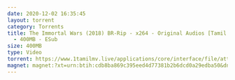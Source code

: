 ```yaml
---
date: 2020-12-02 16:35:45
layout: torrent
category: Torrents
title: The Immortal Wars (2018) BR-Rip - x264 - Original Audios [Tamil + Telugu]
  - 400MB - ESub
size: 400MB
type: Video
torrent: https://www.1tamilmv.live/applications/core/interface/file/attachment.php?id=69477
magnet: magnet:?xt=urn:btih:cdb8ba869c395eed4d77381b2b6dcd0a29edba50&dn=www.1TamilMV.live%20-%20The%20Immortal%20Wars%20(2018)%20BR-Rip%20-%20x264%20-%20Org%20%5bTamil%20%2b%20Telugu%5d%20-%20450MB%20-%20ESub.mkv&tr=udp%3a%2f%2fp4p.arenabg.com%3a1337%2fannounce&tr=http%3a%2f%2fpow7.com%3a80%2fannounce&tr=udp%3a%2f%2ftracker.tiny-vps.com%3a6969%2fannounce&tr=http%3a%2f%2ftracker2.itzmx.com%3a6961%2fannounce&tr=udp%3a%2f%2f151.80.120.114%3a2710%2fannounce&tr=udp%3a%2f%2f9.rarbg.com%3a2790%2fannounce&tr=udp%3a%2f%2f9.rarbg.to%3a2740%2fannounce&tr=udp%3a%2f%2fopen.stealth.si%3a80%2fannounce&tr=udp%3a%2f%2ftracker.leechers-paradise.org%3a6969%2fannounce&tr=udp%3a%2f%2ftracker.opentrackr.org%3a1337%2fannounce&tr=http%3a%2f%2ft.nyaatracker.com%3a80%2fannounce
---
```

